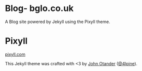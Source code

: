 # Blog- bglo.co.uk

A Blog site powered by Jekyll using the Pixyll theme.


# Pixyll

[pixyll.com](http://www.pixyll.com)

This Jekyll theme was crafted with <3 by [John Otander](http://johnotander.com)
([@4lpine](https://twitter.com/4lpine)).
